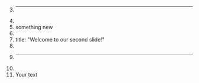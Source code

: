 3.	---
4.	
5.	something new
6.	
7.	title: "Welcome to our second slide!"
8.	
9.	---
10.	
11.	Your text
